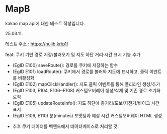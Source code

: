 # MapB
kakao map api에 대한 테스트 작성입니다.

25.03.11.

테스트 주소 : https://huiib.kr/p1/

feat: 쿠키 기반 경로 저장/불러오기 및 지도 하단 거리·시간 표시 기능 추가

- (EgID E100) saveRoute(): 경로를 쿠키에 저장하는 함수
- (EgID E101) loadRoute(): 쿠키에서 경로를 불러와 지도에 표시하고, 클릭 이벤트를 비활성화
- (EgID E102) mapClickHandler(): 지도 클릭 이벤트를 통해 폴리라인 생성/추가
- (EgID E103, E104, E106~E108) 커스텀오버레이 생성/삭제 및 기존 경로 초기화 로직
- (EgID E105) updateRouteInfo(): 지도 하단에 총거리/도보/자전거/바이크 시간 표시
- (EgID E109, E110) 분(minutes) 포맷팅과 예상 시간 커스텀오버레이 HTML 생성

* 추후 쿠키 데이터를 벡엔드에서 데이터베이스로 처리할 것.
